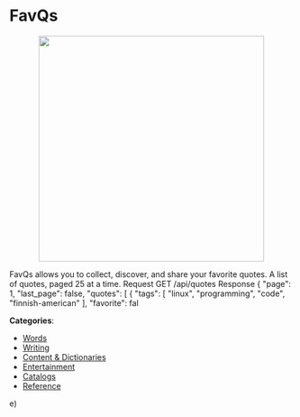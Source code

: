 # FavQs
<p align="center">
    <img width="400" src="https://raw.githubusercontent.com/apis-list/apis-list/apis/favqs/logo_256x256.png" />
</p>

FavQs allows you to collect, discover, and share your favorite quotes.  A list of quotes, paged 25 at a time. Request GET /api/quotes Response { "page": 1, "last_page": false, "quotes": [ { "tags": [ "linux", "programming", "code", "finnish-american" ], "favorite": fal



**Categories**:
- [Words](https://github.com/apis-list/apis-list#words)
- [Writing](https://github.com/apis-list/apis-list#writing)
- [Content & Dictionaries](https://github.com/apis-list/apis-list#content-and-dictionaries)
- [Entertainment](https://github.com/apis-list/apis-list#entertainment)
- [Catalogs](https://github.com/apis-list/apis-list#catalogs)
- [Reference](https://github.com/apis-list/apis-list#reference)



e)



